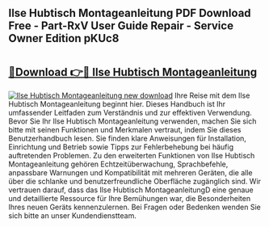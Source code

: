 ## Ilse Hubtisch Montageanleitung PDF Download Free - Part-RxV User Guide Repair - Service Owner Edition pKUc8

# <h2><a href="http://df7zz6.blite.top/?on=Ilse+Hubtisch+Montageanleitung">🔗Download 👉🔴 Ilse Hubtisch Montageanleitung</a></h2>

[![Ilse Hubtisch Montageanleitung new download](https://i.imgur.com/lujVjoI.png)](http://df7zz6.blite.top/?on=Ilse+Hubtisch+Montageanleitung)
Ihre Reise mit dem Ilse Hubtisch Montageanleitung beginnt hier. Dieses Handbuch ist Ihr umfassender Leitfaden zum Verständnis und zur effektiven Verwendung. Bevor Sie Ihr Ilse Hubtisch Montageanleitung verwenden, machen Sie sich bitte mit seinen Funktionen und Merkmalen vertraut, indem Sie dieses Benutzerhandbuch lesen. Sie finden klare Anweisungen für Installation, Einrichtung und Betrieb sowie Tipps zur Fehlerbehebung bei häufig auftretenden Problemen. Zu den erweiterten Funktionen von Ilse Hubtisch Montageanleitung gehören Echtzeitüberwachung, Sprachbefehle, anpassbare Warnungen und Kompatibilität mit mehreren Geräten, die alle über die schlanke und benutzerfreundliche Oberfläche zugänglich sind. Wir vertrauen darauf, dass das Ilse Hubtisch MontageanleitungD eine genaue und detaillierte Ressource für Ihre Bemühungen war, die Besonderheiten Ihres neuen Geräts kennenzulernen. Bei Fragen oder Bedenken wenden Sie sich bitte an unser Kundendienstteam.
